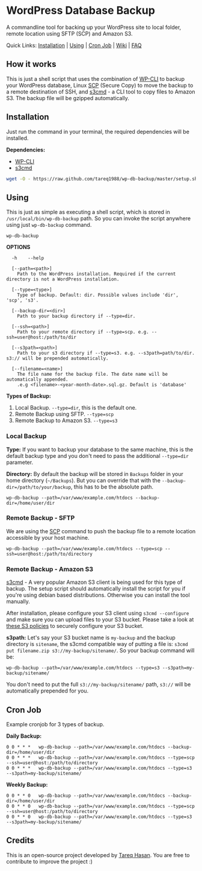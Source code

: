 # WordPress Database Backup

A commandline tool for backing up your WordPress site to local folder, remote location using SFTP (SCP) and Amazon S3.

Quick Links: [Installation](#installation) | [Using](#using) | [Cron Job](#cron-job) | [Wiki](https://github.com/tareq1988/wp-db-backup/wiki) | [FAQ](https://github.com/tareq1988/wp-db-backup/wiki/FAQ)

## How it works

This is just a shell script that uses the combination of [WP-CLI](https://wp-cli.org/) to backup your WordPress database, Linux [SCP](http://manpages.ubuntu.com/manpages/bionic/man1/scp.1.html) (Secure Copy) to move the backup to a remote destination of SSH, and [s3cmd](https://github.com/s3tools/s3cmd) - a CLI tool to copy files to Amazon S3. The backup file will be gzipped automatically.

## Installation

Just run the command in your terminal, the required dependencies will be installed.

**Dependencies:**

 * [WP-CLI](https://github.com/wp-cli/wp-cli)
 * [s3cmd](https://github.com/s3tools/s3cmd)

```bash
wget -O - https://raw.github.com/tareq1988/wp-db-backup/master/setup.sh | bash
```

## Using

This is just as simple as executing a shell script, which is stored in `/usr/local/bin/wp-db-backup` path. So you can invoke the script anywhere using just `wp-db-backup` command.

~~~
wp-db-backup
~~~

**OPTIONS**

	  -h 	--help
	
	  [--path=<path>]
		Path to the WordPress installation. Required if the current directory is not a WordPress installation.
	
	  [--type=<type>]
		Type of backup. Default: dir. Possible values include 'dir', 'scp', 's3'.
	
	  [--backup-dir=<dir>]
		Path to your backup directory if --type=dir.
	
	  [--ssh=<path>]
		Path to your remote directory if --type=scp. e.g. --ssh=user@host:/path/to/dir
	
	  [--s3path=<path>]
		Path to your s3 directory if --type=s3. e.g. --s3path=path/to/dir. s3:// will be prepended automatically.
	
	  [--filename=<name>]
		The file name for the backup file. The date name will be automatically appended.
		.e.g <filename>-<year-month-date>.sql.gz. Default is 'database'
		
**Types of Backup:**

 1. Local Backup. `--type=dir`, this is the default one.
 2. Remote Backup using SFTP. `--type=scp`
 3. Remote Backup to Amazon S3. `--type=s3`

### Local Backup

**Type:**
If you want to backup your database to the same machine, this is the default backup type and you don't need to pass the additional `--type=dir` parameter. 

**Directory:** 
By default the backup will be stored in `Backups` folder in your home directory (`~/Backups`). But you can override that with the `--backup-dir=/path/to/your/backup`, this has to be the absolute path.

~~~
wp-db-backup --path=/var/www/example.com/htdocs --backup-dir=/home/user/dir
~~~

### Remote Backup - SFTP

We are using the [SCP](http://manpages.ubuntu.com/manpages/bionic/man1/scp.1.html) command to push the backup file to a remote location accessible by your host machine.

~~~
wp-db-backup --path=/var/www/example.com/htdocs --type=scp --ssh=user@host:/path/to/directory
~~~

### Remote Backup - Amazon S3

[s3cmd](https://github.com/s3tools/s3cmd) - A very popular Amazon S3 client is being used for this type of backup. The setup script should automatically install the script for you if you're using debian based distributions. Otherwise you can install the tool manually.

After installation, please configure your S3 client using `s3cmd --configure` and make sure you can upload files to your S3 bucket. Please take a look at [these S3 policies](https://github.com/tareq1988/wp-db-backup/wiki/S3-Policies) to securely configure your S3 bucket. 

**s3path:** Let's say your S3 bucket name is `my-backup` and the backup directory is `sitename`, the s3cmd compatible way of putting a file is: `s3cmd put filename.zip s3://my-backup/sitename/`. So your backup command will be:

~~~
wp-db-backup --path=/var/www/example.com/htdocs --type=s3 --s3path=my-backup/sitename/
~~~

You don't need to put the full `s3://my-backup/sitename/` path, `s3://` will be automatically prepended for you.

## Cron Job

Example cronjob for 3 types of backup.

**Daily Backup:**

~~~
0 0 * * *	wp-db-backup --path=/var/www/example.com/htdocs --backup-dir=/home/user/dir
0 0 * * *	wp-db-backup --path=/var/www/example.com/htdocs --type=scp --ssh=user@host:/path/to/directory
0 0 * * *	wp-db-backup --path=/var/www/example.com/htdocs --type=s3 --s3path=my-backup/sitename/
~~~

**Weekly Backup:**

~~~
0 0 * * 0	wp-db-backup --path=/var/www/example.com/htdocs --backup-dir=/home/user/dir
0 0 * * 0	wp-db-backup --path=/var/www/example.com/htdocs --type=scp --ssh=user@host:/path/to/directory
0 0 * * 0	wp-db-backup --path=/var/www/example.com/htdocs --type=s3 --s3path=my-backup/sitename/
~~~

## Credits

This is an open-source project developed by [Tareq Hasan](https://github.com/tareq1988). You are free to contribute to improve the project :)
